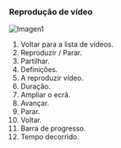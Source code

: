 ### Reprodução de vídeo

![Imagen1](http://static.energysistem.com/images/manuals/42674/56efe62c582fd.jpg)

1. Voltar para a lista de vídeos.
2. Reproduzir / Parar.
3. Partilhar.
4. Definições.
5. A reproduzir vídeo.
6. Duração.
7. Ampliar o ecrã.
8. Avançar.
9. Parar.
10. Voltar.
11. Barra de progresso.
12. Tempo decorrido.

